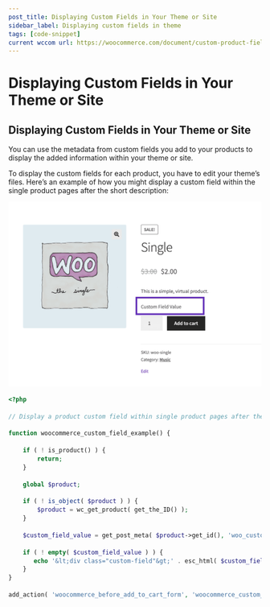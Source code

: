 ```yaml
---
post_title: Displaying Custom Fields in Your Theme or Site
sidebar_label: Displaying custom fields in theme
tags: [code-snippet]
current wccom url: https://woocommerce.com/document/custom-product-fields/
---
```


# Displaying Custom Fields in Your Theme or Site

## Displaying Custom Fields in Your Theme or Site

You can use the metadata from custom fields you add to your products to display the added information within your theme or site.

To display the custom fields for each product, you have to edit your theme’s files. Here’s an example of how you might display a custom field within the single product pages after the short description:

![image](./_media/custom-field-value.png)

```php
<?php

// Display a product custom field within single product pages after the short description 

function woocommerce_custom_field_example() {

    if ( ! is_product() ) {
        return;
    }
   
    global $product;

    if ( ! is_object( $product ) ) {
        $product = wc_get_product( get_the_ID() );
    }

    $custom_field_value = get_post_meta( $product->get_id(), 'woo_custom_field', true );
    
    if ( ! empty( $custom_field_value ) ) {
       echo '&lt;div class="custom-field"&gt;' . esc_html( $custom_field_value ) . '&lt;/div&gt;';
    }
}

add_action( 'woocommerce_before_add_to_cart_form', 'woocommerce_custom_field_example', 10 );
```
